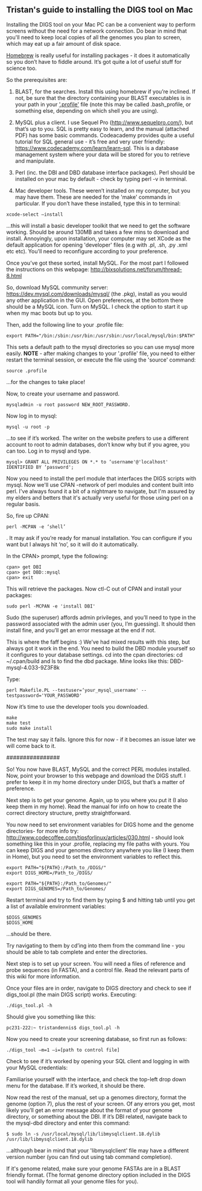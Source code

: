 ## Tristan's guide to installing the DIGS tool on Mac

Installing the DIGS tool on your Mac PC can be a convenient way to perform screens without the need for a network connection. Do bear in mind that you'll need to keep local copies of all the genomes you plan to screen, which may eat up a fair amount of disk space.  

[Homebrew](http://brew.sh/) is really useful for installing packages - it does it automatically so you don’t have to fiddle around. It’s got quite a lot of useful stuff for science too.

So the prerequisites are:

1. BLAST, for the searches. Install this using homebrew if you’re inclined. If not, be sure that the directory containing your BLAST executables is in your path in your ['.profile'](http://www.theunixschool.com/2011/07/what-is-profile-file.html) file (note this may be called .bash_profile, or something else, depending on which shell you are using).

2. MySQL plus a client. I use Sequel Pro (http://www.sequelpro.com/), but that’s up to you. SQL is pretty easy to learn, and the manual (attached PDF) has some basic commands. Codeacademy provides quite a useful tutorial for SQL general use - it’s free and very user friendly: https://www.codecademy.com/learn/learn-sql. This is a database management system where your data will be stored for you to retrieve and manipulate.

3. Perl (inc. the DBI and DBD database interface packages). Perl should be installed on your mac by default - check by typing perl -v in terminal.

4. Mac developer tools. These weren’t installed on my computer, but you may have them. These are needed for the 'make' commands in particular. If you don’t have these installed, type this in to terminal: 

```
xcode-select —install
```
...this will install a basic developer toolkit that we need to get the software working. Should be around 130MB and takes a few mins to download and install. Annoyingly, upon installation, your computer may set XCode as the default application for opening 'developer' files (e.g with .pl, .sh, .py .xml etc etc). You'll need to reconfigure according to your preference.

Once you’ve got these sorted, install MySQL. For the most part I followed the instructions on this webpage: http://bixsolutions.net/forum/thread-8.html

So, download MySQL community server: https://dev.mysql.com/downloads/mysql/ (the .pkg), install as you would any other application in the GUI. Open preferences, at the bottom there should be a MySQL icon. Turn on MySQL. I check the option to start it up when my mac boots but up to you.

Then, add the following line to your .profile file: 

```
export PATH="/bin:/sbin:/usr/bin:/usr/sbin:/usr/local/mysql/bin:$PATH"
```
This sets a default path to the mysql directories so you can use mysql more easily.  **NOTE** - after making changes to your '.profile' file, you need to either restart the terminal session, or execute the file using the 'source' command:

```
source .profile
```

...for the changes to take place!

Now, to create your username and password. 

```
mysqladmin -u root password NEW_ROOT_PASSWORD. 
```

Now log in to mysql: 

```
mysql -u root -p
```

...to see if it’s worked. The writer on the website prefers to use a different account to root to admin databases, don’t know why but if you agree, you can too. Log in to mysql and type.

```
mysql> GRANT ALL PRIVILEGES ON *.* to ‘username'@'localhost' IDENTIFIED BY ‘password';
```
Now you need to install the perl module that interfaces the DIGS scripts with mysql. Now we'll use CPAN -network of perl modules and content built into perl. I've always found it a bit of a nightmare to navigate, but I'm assured by my elders and betters that it's actually very useful for those using perl on a regular basis.

So, fire up CPAN:

```
perl -MCPAN -e ‘shell’
```

. It may ask if you’re ready for manual installation. You can configure if you want but I always hit ‘no’, so it will do it automatically.


In the CPAN> prompt, type the following:

```
cpan> get DBI
cpan> get DBD::mysql
cpan> exit
```

This will retrieve the packages. Now ctl-C out of CPAN and install your packages:

```
sudo perl -MCPAN -e 'install DBI'
```

Sudo (the superuser) affords admin privileges, and you’ll need to type in the password associated with the admin user (you, I’m guessing). It should then install fine, and you’ll get an error message at the end if not.

This is where the faff begins :) We’ve had mixed results with this step, but always got it work in the end. You need to build the DBD module yourself so it configures to your database settings. cd into the cpan directories: cd ~/.cpan/build and ls to find the dbd package. Mine looks like this: DBD-mysql-4.033-9Z3F8k

Type:

```
perl Makefile.PL --testuser=‘your_mysql_username' --testpassword='YOUR_PASSWORD'
```

Now it’s time to use the developer tools you downloaded. 

```
make
make test
sudo make install
```

The test may say it fails. Ignore this for now - if it becomes an issue later we will come back to it.


################

So! You now have BLAST, MySQL and the correct PERL modules installed. Now, point your browser to this webpage and download the DIGS stuff. I prefer to keep it in my home directory under DIGS, but that’s a matter of preference.

Next step is to get your genome. Again, up to you where you put it (I also keep them in my home). Read the manual for info on how to create the correct directory structure, pretty straightforward.

You now need to set environment variables for DIGS home and the genome directories- for more info try: http://www.codecoffee.com/tipsforlinux/articles/030.html - should look something like this in your .profile, replacing my file paths with yours. You can keep DIGS and your genomes directory anywhere you like (I keep them in Home), but you need to set the environment variables to reflect this.

```
export PATH="${PATH}:/Path_to_/DIGS/"
export DIGS_HOME=/Path_to_/DIGS/          

export PATH="${PATH}:/Path_to/Genomes/"
export DIGS_GENOMES=/Path_to/Genomes/
```

Restart terminal and try to find them by typing $ and hitting tab until you get a list of available environment variables:

```
$DIGS_GENOMES 
$DIGS_HOME 
```

...should be there.

Try navigating to them by cd’ing into them from the command line - you should be able to tab complete and enter the directories.

Next step is to set up your screen. You will need a files of reference and probe sequences (in FASTA), and a control file. Read the relevant parts of this wiki for more information.

Once your files are in order, navigate to DIGS directory and check to see if digs_tool.pl (the main DIGS script) works. Executing:

```
./digs_tool.pl -h
```

Should give you something like this:

```
pc231-222:~ tristandennis$ digs_tool.pl -h

```
Now you need to create your screening database, so first run as follows:

```
./digs_tool –m=1 –i=[path to control file]
```

Check to see if it’s worked by opening your SQL client and logging in with your MySQL credentials:

Familiarise yourself with the interface, and check the top-left drop down menu for the database. If it’s worked, it should be there.

Now read the rest of the manual, set up a genomes directory, format the genome (option 7), plus the rest of your screen. Of any errors you get, most likely you’ll get an error message about the format of your genome directory, or something about the DBI. If it’s DBI related, navigate back to the mysql-dbd directory and enter this command:

```
$ sudo ln -s /usr/local/mysql/lib/libmysqlclient.18.dylib /usr/lib/libmysqlclient.18.dylib
```
...although bear in mind that your 'libmysqlclient' file may have a different version number (you can find out using tab command completion).

If it's genome related, make sure your genome FASTAs are in a BLAST friendly format. (The format genome directory option included in the DIGS tool will handily format all your genome files for you).

